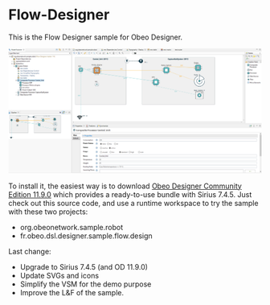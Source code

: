 Flow-Designer
=============

This is the Flow Designer sample for Obeo Designer.

![Overview](./overview.png "Overview")


To install it, the easiest way is to download [Obeo Designer Community Edition 11.9.0](https://www.obeodesigner.com/en/download) which provides a ready-to-use bundle with Sirius 7.4.5. Just check out this source code, and use a runtime workspace to try the sample with these two projects:
* org.obeonetwork.sample.robot
* fr.obeo.dsl.designer.sample.flow.design

Last change: 
* Upgrade to Sirius 7.4.5 (and OD 11.9.0)
* Update SVGs and icons
* Simplify the VSM for the demo purpose
* Improve the L&F of the sample.
